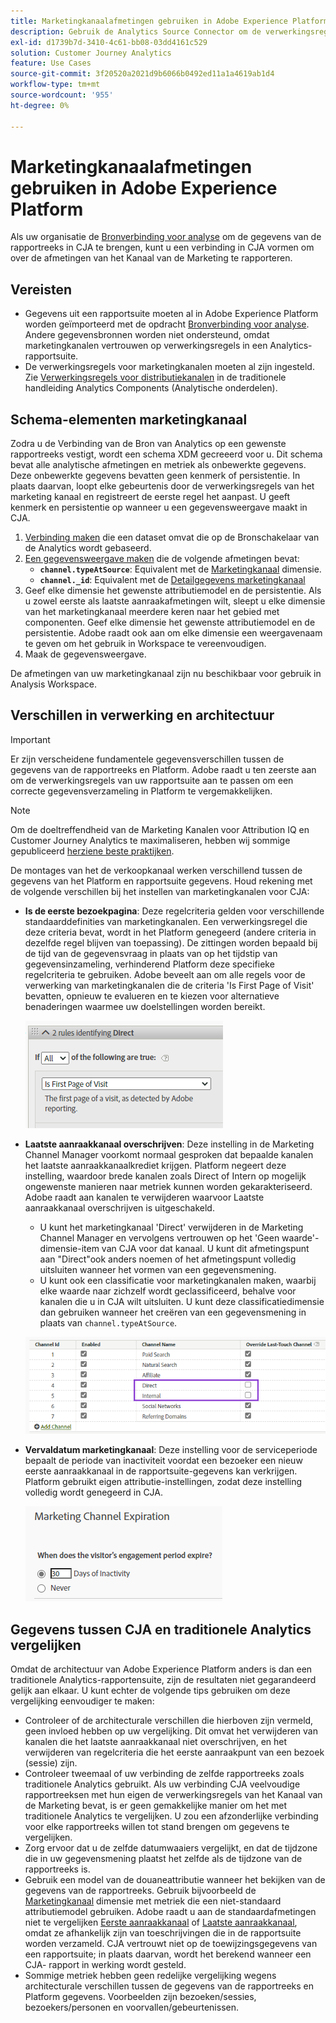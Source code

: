 ```yaml
---
title: Marketingkanaalafmetingen gebruiken in Adobe Experience Platform
description: Gebruik de Analytics Source Connector om de verwerkingsregels van het Kanaal van de Marketing in Adobe Experience Platform te brengen.
exl-id: d1739b7d-3410-4c61-bb08-03dd4161c529
solution: Customer Journey Analytics
feature: Use Cases
source-git-commit: 3f20520a2021d9b6066b0492ed11a1a4619ab1d4
workflow-type: tm+mt
source-wordcount: '955'
ht-degree: 0%

---
```


# Marketingkanaalafmetingen gebruiken in Adobe Experience Platform

Als uw organisatie de [Bronverbinding voor analyse](https://experienceleague.adobe.com/docs/experience-platform/sources/connectors/adobe-applications/analytics.html) om de gegevens van de rapportreeks in CJA te brengen, kunt u een verbinding in CJA vormen om over de afmetingen van het Kanaal van de Marketing te rapporteren.

## Vereisten

* Gegevens uit een rapportsuite moeten al in Adobe Experience Platform worden geïmporteerd met de opdracht [Bronverbinding voor analyse](https://experienceleague.adobe.com/docs/experience-platform/sources/connectors/adobe-applications/analytics.html). Andere gegevensbronnen worden niet ondersteund, omdat marketingkanalen vertrouwen op verwerkingsregels in een Analytics-rapportsuite.
* De verwerkingsregels voor marketingkanalen moeten al zijn ingesteld. Zie [Verwerkingsregels voor distributiekanalen](https://experienceleague.adobe.com/docs/analytics/components/marketing-channels/c-rules.html) in de traditionele handleiding Analytics Components (Analytische onderdelen).

## Schema-elementen marketingkanaal

Zodra u de Verbinding van de Bron van Analytics op een gewenste rapportreeks vestigt, wordt een schema XDM gecreeerd voor u. Dit schema bevat alle analytische afmetingen en metriek als onbewerkte gegevens. Deze onbewerkte gegevens bevatten geen kenmerk of persistentie. In plaats daarvan, loopt elke gebeurtenis door de verwerkingsregels van het marketing kanaal en registreert de eerste regel het aanpast. U geeft kenmerk en persistentie op wanneer u een gegevensweergave maakt in CJA.

1. [Verbinding maken](/help/connections/create-connection.md) die een dataset omvat die op de Bronschakelaar van de Analytics wordt gebaseerd.
2. [Een gegevensweergave maken](/help/data-views/create-dataview.md) die de volgende afmetingen bevat:
   * **`channel.typeAtSource`**: Equivalent met de [Marketingkanaal](https://experienceleague.adobe.com/docs/analytics/components/dimensions/marketing-channel.html) dimensie.
   * **`channel._id`**: Equivalent met de [Detailgegevens marketingkanaal](https://experienceleague.adobe.com/docs/analytics/components/dimensions/marketing-detail.html)
3. Geef elke dimensie het gewenste attributiemodel en de persistentie. Als u zowel eerste als laatste aanraakafmetingen wilt, sleept u elke dimensie van het marketingkanaal meerdere keren naar het gebied met componenten. Geef elke dimensie het gewenste attributiemodel en de persistentie. Adobe raadt ook aan om elke dimensie een weergavenaam te geven om het gebruik in Workspace te vereenvoudigen.
4. Maak de gegevensweergave.

De afmetingen van uw marketingkanaal zijn nu beschikbaar voor gebruik in Analysis Workspace.

## Verschillen in verwerking en architectuur

>[!IMPORTANT]
>
>Er zijn verscheidene fundamentele gegevensverschillen tussen de gegevens van de rapportreeks en Platform. Adobe raadt u ten zeerste aan om de verwerkingsregels van uw rapportsuite aan te passen om een correcte gegevensverzameling in Platform te vergemakkelijken.

>[!NOTE]
>
>Om de doeltreffendheid van de Marketing Kanalen voor Attribution IQ en Customer Journey Analytics te maximaliseren, hebben wij sommige gepubliceerd [herziene beste praktijken](https://experienceleague.adobe.com/docs/analytics/components/marketing-channels/mchannel-best-practices.html).

De montages van het de verkoopkanaal werken verschillend tussen de gegevens van het Platform en rapportsuite gegevens. Houd rekening met de volgende verschillen bij het instellen van marketingkanalen voor CJA:

* **Is de eerste bezoekpagina**: Deze regelcriteria gelden voor verschillende standaarddefinities van marketingkanalen. Een verwerkingsregel die deze criteria bevat, wordt in het Platform genegeerd (andere criteria in dezelfde regel blijven van toepassing). De zittingen worden bepaald bij de tijd van de gegevensvraag in plaats van op het tijdstip van gegevensinzameling, verhinderend Platform deze specifieke regelcriteria te gebruiken. Adobe beveelt aan om alle regels voor de verwerking van marketingkanalen die de criteria &#39;Is First Page of Visit&#39; bevatten, opnieuw te evalueren en te kiezen voor alternatieve benaderingen waarmee uw doelstellingen worden bereikt.

   ![Eerste pagina van het bezoek](assets/first-page-of-visit.png)

* **Laatste aanraakkanaal overschrijven**: Deze instelling in de Marketing Channel Manager voorkomt normaal gesproken dat bepaalde kanalen het laatste aanraakkanaalkrediet krijgen. Platform negeert deze instelling, waardoor brede kanalen zoals Direct of Intern op mogelijk ongewenste manieren naar metriek kunnen worden gekarakteriseerd. Adobe raadt aan kanalen te verwijderen waarvoor Laatste aanraakkanaal overschrijven is uitgeschakeld.
   * U kunt het marketingkanaal &#39;Direct&#39; verwijderen in de Marketing Channel Manager en vervolgens vertrouwen op het &#39;Geen waarde&#39;-dimensie-item van CJA voor dat kanaal. U kunt dit afmetingspunt aan &quot;Direct&quot;ook anders noemen of het afmetingspunt volledig uitsluiten wanneer het vormen van een gegevensmening.
   * U kunt ook een classificatie voor marketingkanalen maken, waarbij elke waarde naar zichzelf wordt geclassificeerd, behalve voor kanalen die u in CJA wilt uitsluiten. U kunt deze classificatiedimensie dan gebruiken wanneer het creëren van een gegevensmening in plaats van `channel.typeAtSource`.

   ![Laatste aanraakkanaal overschrijven](assets/override-last-touch-channel.png)

* **Vervaldatum marketingkanaal**: Deze instelling voor de serviceperiode bepaalt de periode van inactiviteit voordat een bezoeker een nieuw eerste aanraakkanaal in de rapportsuite-gegevens kan verkrijgen. Platform gebruikt eigen attributie-instellingen, zodat deze instelling volledig wordt genegeerd in CJA.

   ![Vervaldatum marketingkanaal](assets/marketing-channel-expiration.png)

## Gegevens tussen CJA en traditionele Analytics vergelijken

Omdat de architectuur van Adobe Experience Platform anders is dan een traditionele Analytics-rapportensuite, zijn de resultaten niet gegarandeerd gelijk aan elkaar. U kunt echter de volgende tips gebruiken om deze vergelijking eenvoudiger te maken:

* Controleer of de architecturale verschillen die hierboven zijn vermeld, geen invloed hebben op uw vergelijking. Dit omvat het verwijderen van kanalen die het laatste aanraakkanaal niet overschrijven, en het verwijderen van regelcriteria die het eerste aanraakpunt van een bezoek (sessie) zijn.
* Controleer tweemaal of uw verbinding de zelfde rapportreeks zoals traditionele Analytics gebruikt. Als uw verbinding CJA veelvoudige rapportreeksen met hun eigen de verwerkingsregels van het Kanaal van de Marketing bevat, is er geen gemakkelijke manier om het met traditionele Analytics te vergelijken. U zou een afzonderlijke verbinding voor elke rapportreeks willen tot stand brengen om gegevens te vergelijken.
* Zorg ervoor dat u de zelfde datumwaaiers vergelijkt, en dat de tijdzone die in uw gegevensmening plaatst het zelfde als de tijdzone van de rapportreeks is.
* Gebruik een model van de douaneattributie wanneer het bekijken van de gegevens van de rapportreeks. Gebruik bijvoorbeeld de [Marketingkanaal](https://experienceleague.adobe.com/docs/analytics/components/dimensions/marketing-channel.html) dimensie met metriek die een niet-standaard attributiemodel gebruiken. Adobe raadt u aan de standaardafmetingen niet te vergelijken [Eerste aanraakkanaal](https://experienceleague.adobe.com/docs/analytics/components/dimensions/first-touch-channel.html) of [Laatste aanraakkanaal](https://experienceleague.adobe.com/docs/analytics/components/dimensions/last-touch-channel.html), omdat ze afhankelijk zijn van toeschrijvingen die in de rapportsuite worden verzameld. CJA vertrouwt niet op de toewijzingsgegevens van een rapportsuite; in plaats daarvan, wordt het berekend wanneer een CJA- rapport in werking wordt gesteld.
* Sommige metriek hebben geen redelijke vergelijking wegens architecturale verschillen tussen de gegevens van de rapportreeks en Platform gegevens. Voorbeelden zijn bezoeken/sessies, bezoekers/personen en voorvallen/gebeurtenissen.
